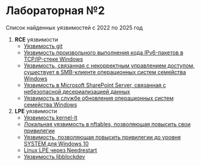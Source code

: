 # Лабораторная №2
Список найденных уязвимостей с 2022 по 2025 год
1. __RCE__ уязвимости
    - [Уязвимость git ](https://redos.red-soft.ru/support/secure/uyazvimosti/uyazvimost-git-cve-2024-32002/)
    - [Уязвимость произвольного выполнения кода IPv6-пакетов в TCP/IP-стеке Windows](https://cncso.com/ru/cve-2024-38063-0-click-rce-%D0%B7%D0%B0%D1%82%D1%80%D0%B0%D0%B3%D0%B8%D0%B2%D0%B0%D0%B5%D1%82-%D0%B2%D1%81%D0%B5-%D1%81%D0%B8%D1%81%D1%82%D0%B5%D0%BC%D1%8B-windows-html)
    - [Уязвимость, связанная с некорректным управлением доступом, существует в SMB-клиенте операционных систем семейства Windows](https://ptsecurity.com/research/trending-vulnerabilities/CVE-2025-33073/)
    - [Уязвимость в Microsoft SharePoint Server, связанная с небезопасной десериализацией данных](https://ptsecurity.com/research/trending-vulnerabilities/CVE-2025-53770/)
    - [Уязвимость в службе обновления операционных систем семейства Windows](https://ptsecurity.com/research/trending-vulnerabilities/CVE-2025-48799/)
2. __LPE__ уязвимости
    - [Уязвимость kernel-lt](https://redos.red-soft.ru/support/secure/uyazvimosti/uyazvimost-kernel-lt-cve-2024-1086/)
    - [Локальная уязвимость в nftables, позволяющая повысить свои привилегии](https://www.opennet.ru/opennews/art.shtml?num=57445)
    - [Уязвимость, позволяющая повысить привилегии до уровня SYSTEM для Windows 10](https://habr.com/ru/news/648563/)
    - [Linux LPE через Needrestart](https://habr.com/ru/articles/866582/)
    - [Уязвимость libblockdev](https://redos.red-soft.ru/support/secure/uyazvimosti/uyazvimost-libblockdev-cve-2025-6019/)
